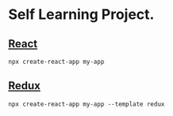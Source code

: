 # Self Learning Project.

## [React](.\react\README.md)

```
npx create-react-app my-app
```

## [Redux](.\redux\README.md)

```
npx create-react-app my-app --template redux
```
